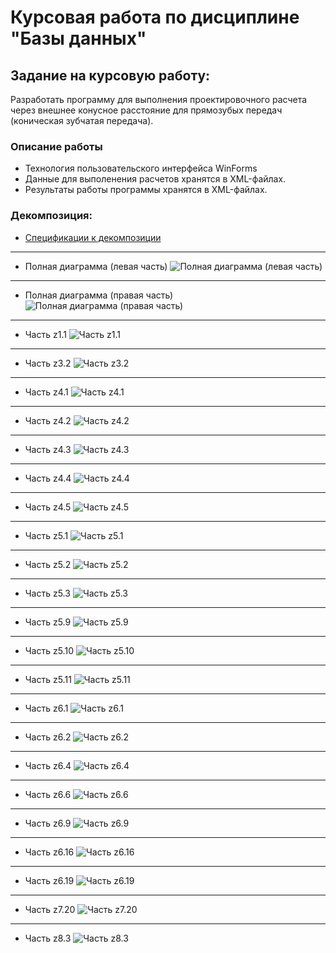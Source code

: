 # Курсовая работа по дисциплине "Базы данных"
## Задание на курсовую работу:
Разработать программу для выполнения проектировочного расчета через внешнее конусное расстояние для прямозубых передач (коническая зубчатая передача).
### Описание работы
* Технология пользовательского интерфейса WinForms
* Данные для выполенения расчетов хранятся в XML-файлах.
* Результаты работы программы хранятся в XML-файлах.
### Декомпозиция:
* [Спецификации к декомпозиции](https://github.com/aggink/Course_work2/blob/main/Documents/%D0%A1%D0%BF%D0%B5%D1%86%D0%B8%D1%84%D0%B8%D0%BA%D0%B0%D1%86%D0%B8%D0%B8%20%D0%BA%20%D0%B4%D0%B5%D0%BA%D0%BE%D0%BC%D0%BF%D0%BE%D0%B7%D0%B8%D1%86%D0%B8%D0%B8.pdf)
---
* Полная диаграмма (левая часть)
![Полная диаграмма (левая часть)](https://github.com/aggink/Course_work2/blob/main/Images/%D0%94%D0%B5%D0%BA%D0%BE%D0%BC%D0%BF%D0%BE%D0%B7%D0%B8%D1%86%D0%B8%D1%8F.%20%D0%A7%D0%B0%D1%81%D1%82%D1%8C%201.jpg)
---
* Полная диаграмма (правая часть)
![Полная диаграмма (правая часть)](https://github.com/aggink/Course_work2/blob/main/Images/%D0%94%D0%B5%D0%BA%D0%BE%D0%BC%D0%BF%D0%BE%D0%B7%D0%B8%D1%86%D0%B8%D1%8F.%20%D0%A7%D0%B0%D1%81%D1%82%D1%8C%202.jpg)
---
* Часть z1.1
![Часть z1.1](https://github.com/aggink/Course_work2/blob/main/Images/z1.1.jpg)
---
* Часть z3.2
![Часть z3.2](https://github.com/aggink/Course_work2/blob/main/Images/z3.2.jpg)
---
* Часть z4.1
![Часть z4.1](https://github.com/aggink/Course_work2/blob/main/Images/z4.1.jpg)
---
* Часть z4.2
![Часть z4.2](https://github.com/aggink/Course_work2/blob/main/Images/z4.2.jpg)
---
* Часть z4.3
![Часть z4.3](https://github.com/aggink/Course_work2/blob/main/Images/z4.3.jpg)
---
* Часть z4.4
![Часть z4.4](https://github.com/aggink/Course_work2/blob/main/Images/z4.4.jpg)
---
* Часть z4.5
![Часть z4.5](https://github.com/aggink/Course_work2/blob/main/Images/z4.5.jpg)
---
* Часть z5.1
![Часть z5.1](https://github.com/aggink/Course_work2/blob/main/Images/z5.1.jpg)
---
* Часть z5.2
![Часть z5.2](https://github.com/aggink/Course_work2/blob/main/Images/z5.2.jpg)
---
* Часть z5.3
![Часть z5.3](https://github.com/aggink/Course_work2/blob/main/Images/z5.3.jpg)
---
* Часть z5.9
![Часть z5.9](https://github.com/aggink/Course_work2/blob/main/Images/z5.9.jpg)
---
* Часть z5.10
![Часть z5.10](https://github.com/aggink/Course_work2/blob/main/Images/z5.10.jpg)
---
* Часть z5.11
![Часть z5.11](https://github.com/aggink/Course_work2/blob/main/Images/z5.11.jpg)
---
* Часть z6.1
![Часть z6.1](https://github.com/aggink/Course_work2/blob/main/Images/z6.1.jpg)
---
* Часть z6.2
![Часть z6.2](https://github.com/aggink/Course_work2/blob/main/Images/z6.2.jpg)
---
* Часть z6.4
![Часть z6.4](https://github.com/aggink/Course_work2/blob/main/Images/z6.4.jpg)
---
* Часть z6.6
![Часть z6.6](https://github.com/aggink/Course_work2/blob/main/Images/z6.6.jpg)
---
* Часть z6.9
![Часть z6.9](https://github.com/aggink/Course_work2/blob/main/Images/z6.9.jpg)
---
* Часть z6.16
![Часть z6.16](https://github.com/aggink/Course_work2/blob/main/Images/z6.16.jpg)
---
* Часть z6.19
![Часть z6.19](https://github.com/aggink/Course_work2/blob/main/Images/z6.19.jpg)
---
* Часть z7.20
![Часть z7.20](https://github.com/aggink/Course_work2/blob/main/Images/z7.20.jpg)
---
* Часть z8.3
![Часть z8.3](https://github.com/aggink/Course_work2/blob/main/Images/z8.3.jpg)
